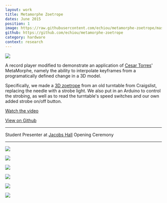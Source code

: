 ```yaml
---
layout: work
title: Metamorphe Zoetrope
dates: June 2015
position: 1
image: https://raw.githubusercontent.com/echiou/metamorphe-zoetrope/master/pictures/main.jpg
github: https://github.com/echiou/metamorphe-zoetrope
category: hardware
context: research
---
```

![][metamorphe-zoetrope-1]

A record player modified to demonstrate an application of [Cesar Torres](http://github.com/cearto)' MetaMorphe, namely the ability to interpolate keyframes from a programatically defined change in a 3D model.

Specifically, we made a [3D zoetrope](https://en.wikipedia.org/wiki/Zoetrope) from an old turntable from Craigslist, replacing the needle with a strobe light. We also put in an Arduino to control the strobing, as well as to read the turntable's speed switches and our own added strobe on/off button.

<a href = "https://www.youtube.com/watch?v=nmKtfB-Ih18">Watch the video <span class="fa fa-long-arrow-right"></span></a>

[View on Github](https://github.com/echiou/metamorphe-zoetrope)

---

Student Presenter at [Jacobs Hall](http://jacobsinstitute.berkeley.edu/) Opening Ceremony

---

![][metamorphe-zoetrope-2]

![][metamorphe-zoetrope-3]

![][metamorphe-zoetrope-4]

![][metamorphe-zoetrope-5]

![][metamorphe-zoetrope-6]

![][metamorphe-zoetrope-7]

[metamorphe-zoetrope-1]: https://raw.githubusercontent.com/echiou/echiou.github.io-images/master/work/metamorphe-zoetrope/metamorphe-zoetrope-1.jpg
[metamorphe-zoetrope-2]: https://raw.githubusercontent.com/echiou/echiou.github.io-images/master/work/metamorphe-zoetrope/metamorphe-zoetrope-4.jpg
[metamorphe-zoetrope-3]: https://raw.githubusercontent.com/echiou/echiou.github.io-images/master/work/metamorphe-zoetrope/metamorphe-zoetrope-2.jpg
[metamorphe-zoetrope-4]: https://raw.githubusercontent.com/echiou/echiou.github.io-images/master/work/metamorphe-zoetrope/metamorphe-zoetrope-3.jpg
[metamorphe-zoetrope-5]: https://raw.githubusercontent.com/echiou/echiou.github.io-images/master/August-20/August-20-11.jpg
[metamorphe-zoetrope-6]: https://raw.githubusercontent.com/echiou/echiou.github.io-images/master/work/metamorphe-zoetrope/Metamorphe-Zoetrope-Opening-Ceremony.jpg
[metamorphe-zoetrope-7]: https://raw.githubusercontent.com/echiou/echiou.github.io-images/master/work/metamorphe-zoetrope/Metamorphe-Zoetrope-Poster.jpg
